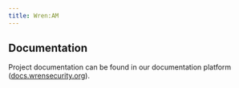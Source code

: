 ```yaml
---
title: Wren:AM
---
```



## Documentation

Project documentation can be found in our documentation platform ([docs.wrensecurity.org](https://docs.wrensecurity.org/wrenam/latest/index.html)).
